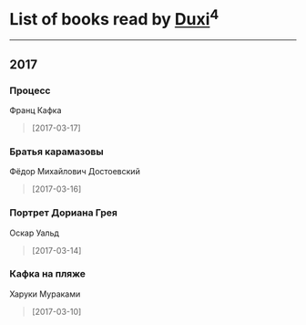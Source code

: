 # List of books read by [Duxi](http://vk.com/id342483886)<sup>4</sup>
---

## 2017

### Процесс
Франц Кафка
> [2017-03-17] 


### Братья карамазовы
Фёдор Михайлович Достоевский
> [2017-03-16] 


### Портрет Дориана Грея
Оскар Уальд
> [2017-03-14] 


### Кафка на пляже
Харуки Мураками
> [2017-03-10] 



